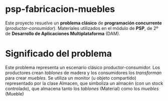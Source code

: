 # psp-fabricacion-muebles
Este proyecto resuelve un **problema clásico** de **programación concurrente** (*productor-consumidor*). Materiales utilizados en el módulo de **PSP**, de 2º de **Desarrollo de Aplicaciones Multiplataforma** (DAM).

# Significado del problema
Este problema representa un escenario clásico productor-consumidor. Los productores crean *tablones* de madera y los consumidores los *transforman* para crear *muebles*. Se utiliza un monitor (u objeto compartido) representado por la clase Almacen, que simboliza un almacén (con un stock controlado), que almacena tanto los *tablones* (Material) como los *muebles* (Mueble)
